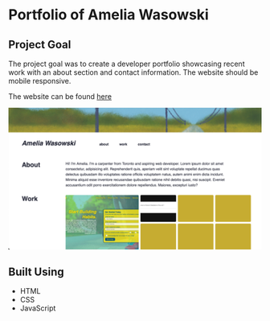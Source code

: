 #  Portfolio of Amelia Wasowski

## Project Goal
The project goal was to create a developer portfolio showcasing recent work with an about section and contact information. The website should be mobile responsive.

The website can be found [here](https://amelia-was.github.io/amelias-portfolio/)

![Portfolio Website](./assets/images/portfolio-snapshot.png)

## Built Using
- HTML
- CSS
- JavaScript